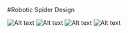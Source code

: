#Robotic Spider Design

![Alt text]("https://github.com/rubencg195/RoboticSpiderDesign/blob/master/Demo/IMG-20150524-WA0010.jpeg")
![Alt text]("/Demo/IMG-20150603-WA0001.jpg")
![Alt text]("/Demo/IMG-20150605-WA0000.jpeg")
![Alt text]("/Demo/IMG-20150927-WA0000.jpeg")
